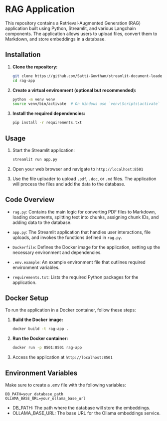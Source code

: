 # RAG Application

This repository contains a Retrieval-Augmented Generation (RAG) application built using Python, Streamlit, and various Langchain components. The application allows users to upload files, convert them to Markdown, and store embeddings in a database.

## Installation

1. **Clone the repository:**

    ```bash
    git clone https://github.com/Satti-Gowtham/streamlit-document-loader.git rag-app
    cd rag-app

2. **Create a virtual environment (optional but recommended):**

    ```bash
    python -m venv venv
    source venv/bin/activate  # On Windows use `venv\Scripts\activate`

3. **Install the required dependencies:**

    ```bash
    pip install -r requirements.txt

## Usage

1. Start the Streamlit application:

    ```bash
    streamlit run app.py

2. Open your web browser and navigate to `http://localhost:8501`

3. Use the file uploader to upload `.pdf`, `.doc`, or `.md` files. The application will process the files and add the data to the database.

## Code Overview

- `rag.py`: Contains the main logic for converting PDF files to Markdown, loading documents, splitting text into chunks, assigning chunk IDs, and adding data to the database.

- `app.py`: The Streamlit application that handles user interactions, file uploads, and invokes the functions defined in `rag.py`.

- `Dockerfile`: Defines the Docker image for the application, setting up the necessary environment and dependencies.

- `.env.example`: An example environment file that outlines required environment variables.

- `requirements.txt`: Lists the required Python packages for the application.

## Docker Setup

To run the application in a Docker container, follow these steps:

1. **Build the Docker image:**

    ```bash
    docker build -t rag-app .

2. **Run the Docker container:**

    ```bash
    docker run -p 8501:8501 rag-app

3. Access the application at `http://localhost:8501`

## Environment Variables

Make sure to create a .env file with the following variables:

```
DB_PATH=your_database_path
OLLAMA_BASE_URL=your_ollama_base_url
```
- DB_PATH: The path where the database will store the embeddings.
- OLLAMA_BASE_URL: The base URL for the Ollama embeddings service.